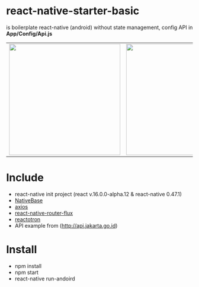 # react-native-starter-basic
is boilerplate react-native (android) without state management, config API in **App/Config/Api.js**

<table>
  <tr>
    <td><img src="https://image.ibb.co/hg6szv/home.png" width="300px"></td>
    <td><img src="https://image.ibb.co/b2vwRa/rsu.png" width="300px"></td>
    <td><img src="https://image.ibb.co/cAp1sF/rsk.png" width="300px"></td>
    <td><img src="https://image.ibb.co/daHnXF/puskesmas.png" width="300px"></td>
  </tr>
</table>

# Include
- react-native init project (react v.16.0.0-alpha.12 & react-native 0.47.1)
- <a href="https://github.com/GeekyAnts/NativeBase">NativeBase</a>
- <a href="https://github.com/mzabriskie/axios">axios</a>
- <a href="https://github.com/aksonov/react-native-router-flux">react-native-router-flux</a>
- <a href="https://github.com/infinitered/reactotron">reactotron</a>
- API example from (http://api.jakarta.go.id)

# Install
- npm install
- npm start
- react-native run-andoird
